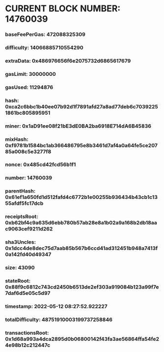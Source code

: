 # CURRENT BLOCK NUMBER: 14760039

### baseFeePerGas: 472088325309
### difficulty: 14066885710554290
### extraData: 0x486976656f6e2075732d6865617679
### gasLimit: 30000000
### gasUsed: 11294876
### hash: 0xca2c6bbc1b40ee07b92d1f7891afd27a8ad77deb6c70392251861bc805895951
### miner: 0x1aD91ee08f21bE3dE0BA2ba6918E714dA6B45836
### mixHash: 0xf9781b1584bc1ab366486795e8b3461d7af4a0a64fe5ce20785a008c5e3277f8
### nonce: 0x485cd42fcd56b1f1
### number: 14760039
### parentHash: 0x61ef1a650fd1d512fafd4c6772b1e00255b936434b43cb1c1355afdf5fc17dcb
### receiptsRoot: 0xb62bf4c9a635d6ebb780b57ab28e8a1b02a9a168b2db18aac9063cef9211d262
### sha3Uncles: 0x1dcc4de8dec75d7aab85b567b6ccd41ad312451b948a7413f0a142fd40d49347
### size: 43090
### stateRoot: 0x88f9c6812c743cd2450b6513de2ef303a919084b123a99f7e7daf6d5e05c5d97
### timestamp: 2022-05-12 08:27:52.922227
### totalDifficulty: 48751910003199737258846
### transactionsRoot: 0x1d68a993a4dca2895d0b06800142f43fa3ae56864ffa54fe24e98b12c212447c
